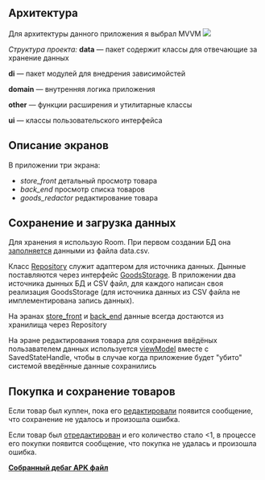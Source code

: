 ## **Архитектура**

Для архитектуры данного приложения я выбрал MVVM
![](https://developer.android.com/topic/libraries/architecture/images/final-architecture.png?hl=ru)

*Структура проекта:*
**data** — пакет содержит классы для отвечающие за хранение данных

**di** — пакет модулей для внедрения зависимойстей

**domain** — внутренняя логика приложения

**other** — функции расширения и утилитарные классы

**ui** — классы пользовательского интерфейса


## Описание экранов
В приложении три экрана:
- *store_front* детальный просмотр товара
- *back_end* просмотр списка товаров
- *goods_redactor* редактирование товара

## Сохранение и загрузка данных

Для хранения я использую Room. При первом создании БД она [заполняется](https://github.com/srgpanov/FunBoxTT/blob/aef6ded3e8c59cabe5523d4721b29d56933bc880/app/src/main/java/com/srgpanov/funboxtt/di/RoomModule.kt#L40) данными из файла data.csv.

Класс [Repository](https://github.com/srgpanov/FunBoxTT/blob/aef6ded3e8c59cabe5523d4721b29d56933bc880/app/src/main/java/com/srgpanov/funboxtt/data/Repository.kt#L11) служит адаптером для источника данных. Дынные поставляются через интерфейс [GoodsStorage](https://github.com/srgpanov/FunBoxTT/blob/master/app/src/main/java/com/srgpanov/funboxtt/data/storage/GoodsStorage.kt). В приложении два источника дынных БД и CSV файл, для каждого написан своя реализация GoodsStorage (для источника данных из CSV файла не имплементирована запись данных).

На эранах [store_front](https://github.com/srgpanov/FunBoxTT/blob/master/app/src/main/java/com/srgpanov/funboxtt/ui/screens/store_front/StorefrontFragment.kt) и [back_end](https://github.com/srgpanov/FunBoxTT/blob/master/app/src/main/java/com/srgpanov/funboxtt/ui/screens/back_end/BackendFragment.kt) данные всегда достаются из хранилища через Repository

На эране редактирования товара для сохранения ввёдёных пользавателем данных используется  [viewModel](https://github.com/srgpanov/FunBoxTT/blob/master/app/src/main/java/com/srgpanov/funboxtt/ui/screens/goods_redactor/GoodsRedactorViewModel.kt) вместе с SavedStateHandle, чтобы в случае когда приложение будет "убито" системой введённые данные сохранились

## Покупка и сохранение товаров

Если товар был куплен, пока его [редактировали](https://github.com/srgpanov/FunBoxTT/blob/aef6ded3e8c59cabe5523d4721b29d56933bc880/app/src/main/java/com/srgpanov/funboxtt/ui/shared_components/goods_components/GoodsSharedViewModel.kt#L84) появится сообщение, что сохранение не удалось и произошла ошибка.

Если товар был [отредактирован](https://github.com/srgpanov/FunBoxTT/blob/aef6ded3e8c59cabe5523d4721b29d56933bc880/app/src/main/java/com/srgpanov/funboxtt/ui/shared_components/goods_components/GoodsSharedViewModel.kt#L68) и его количество стало <1, в процессе его покупки появится сообщение, что покупка не удалась и произошла ошибка.

**[Собранный дебаг APK файл](https://github.com/srgpanov/FunBoxTT/blob/master/FunBox%20app.apk)**
